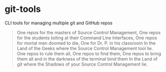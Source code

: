# git-tools
CLI tools for managing multiple git and GitHub repos

> One repos for the masters of Source Control Management,
> One repos for the students toiling at their Command Line Interfaces,
> One repos for mortal men doomed to die,
> One for Dr. P. in his classroom
> In the Land of the Geeks where the Source Control Management tool lie.
> One repos to rule them all, One repos to find them,
> One repos to bring them all and in the darkness of the terminal bind them
> In the Land of git where the Shadows of your Source Control Management lie.
